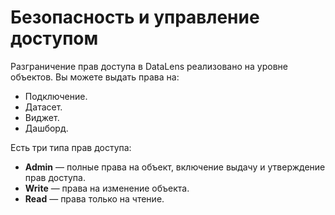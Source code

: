 # Безопасность и управление доступом

Разграничение прав доступа в DataLens реализовано на уровне объектов. Вы можете выдать права на:

- Подключение.
- Датасет.
- Виджет.
- Дашборд.

Есть три типа прав доступа:

- **Admin** — полные права на объект, включение выдачу и утверждение прав доступа.
- **Write** — права на изменение объекта.
- **Read** — права только на чтение.